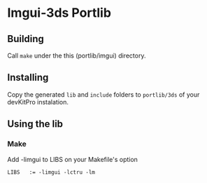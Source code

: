 # Imgui-3ds Portlib

## Building
Call `make` under the this (portlib/imgui) directory.

## Installing
Copy the generated `lib` and `include` folders to `portlib/3ds` of your devKitPro instalation.

## Using the lib
### Make
Add -limgui to LIBS on your Makefile's option

`LIBS	:= -limgui -lctru -lm`